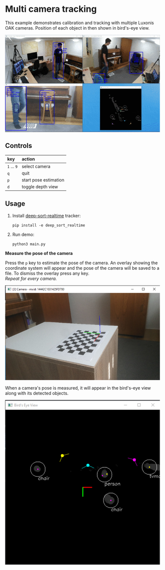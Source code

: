 # Multi camera tracking
This example demonstrates calibration and tracking with multiple Luxonis OAK cameras. Position of each object in then shown in bird's-eye view. 

![](img/demo.gif)
## Controls
| key 			| action
| :---			| :---			|
| `1` ... `9` 	| select camera |
| `q`			| quit 			|
| `p`			| start pose estimation |
| `d`			| toggle depth view |


## Usage
1. Install [deep-sort-realtime](https://github.com/levan92/deep_sort_realtime) tracker: 
    ```
    pip install -e deep_sort_realtime
    ```
2. Run demo: 
    ``` 
    python3 main.py
    ```

**Measure the pose of the camera**

Press the `p` key to estimate the pose of the camera. An overlay showing the coordinate system will appear and the pose of the camera will be saved to a file. To dismiss the overlay press any key. \
*Repeat for every camera.* 

![pose estimation](img/pose.png)

When a camera's pose is measured, it will appear in the bird's-eye view along with its detected objects.

![bird's-eye view](img/birdseye.png)